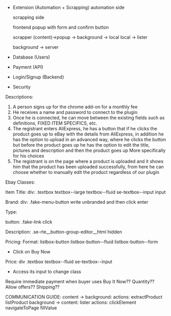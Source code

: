 - Extension (Automation + Scrapping)
    automation side

    scrapping side

    frontend
        popup with form and confirm button
    
    
    scrapper (content)->popup -> background -> local
    local -> lister

    background -> server

- Database (Users)
- Payment (API)
- Login/Signup (Backend)
- Security 


Descriptions:
1. A person signs up for the chrome add-on for a monthly fee
2. He receives a name and password to connect to the plugin
3. Once he is connected, he can move between the existing fields such as definitions, FIXED ITEM SPECIFICS, etc.
4. The registrant enters AliExpress, he has a button that if he clicks the product goes up to eBay with the details from AliExpress, in addition he has the option to upload in an advanced way, where he clicks the button but before the product goes up he has the option to edit the title, pictures and description and then the product goes up More specifically for his choices
5. The registrant is on the page where a product is uploaded and it shows him that the product has been uploaded successfully, from here he can choose whether to manually edit the product regardless of our plugin



Ebay Classes:

Item Title:
div: .textbox textbox--large textbox--fluid se-textbox--input
input

Brand:
div: .fake-menu-button
write unbranded and then click enter

Type:

button: .fake-link
click

Description:
.se-rte__button-group-editor__html hidden

Pricing:
Format: listbox-button listbox-button--fluid listbox-button--form
- Click on Buy Now

Price:
div .textbox textbox--fluid se-textbox--input
- Access its input to change class

Require immediate payment when buyer uses Buy It Now??
Quantity??
Allow offers??
Shipping??


COMMUNICATION GUIDE:
content -> background:
    actions:
        extractProduct
        listProduct
background -> content:
    lister actions:
        clickElement
        navigateToPage
        fillValue